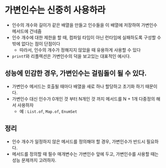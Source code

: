 # 가변인수는 신중히 사용하라 
- 인수의 개수와 길이가 같은 배열을 만들고 인수들을 이 배열에 저장하여 가변인수 메서드에 건네줌 
- 인수 개수에 대한 제한을 할 때, 컴파일 타임이 아닌 런타임에 실패하도록 구성할 수 밖에 없다는 점이 단점이다
  - 따라서, 인수의 개수가 정해지지 않았을 때 유용하게 사용할 수 있다 
- `printf`와 리플렉션은 가변인수의 덕을 보고있는 대표적인 예시다.

## 성능에 민감한 경우, 가변인수는 걸림돌이 될 수 있다.
- 가변인수 메서드는 호출될 때마다 배열을 새로 하나 할당하고 초기화 하기 때문이다.
- 가변인수 대신 인수가 0개인 것 부터 N개인 것 까지 메서드를 N + 1개 다중정의 해서 사용하자 
  - 예 : `List.of`, `Map.of`, `EnumSet`


## 정리 
- 인수 개수가 일정하지 않은 메서드를 정의해야 할 경우, 가변인수가 반드시 필요하다.
- 메서드를 정의할 때 필수 매개변수는 가변인수 앞에 두고, 가변인수를 사용할 때는 성능 문제까지 고려하자.